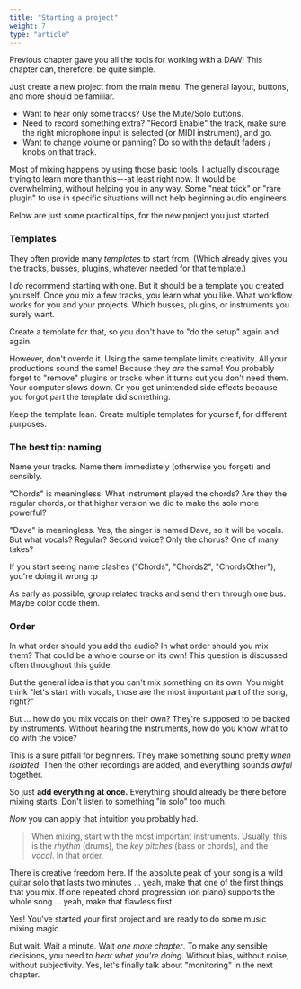 ```yaml
---
title: "Starting a project"
weight: 7
type: "article"
---
```


Previous chapter gave you all the tools for working with a DAW! This chapter can, therefore, be quite simple.

Just create a new project from the main menu. The general layout, buttons, and more should be familiar. 

* Want to hear only some tracks? Use the Mute/Solo buttons. 
* Need to record something extra? "Record Enable" the track, make sure the right microphone input is selected (or MIDI instrument), and go.
* Want to change volume or panning? Do so with the default faders / knobs on that track.

Most of mixing happens by using those basic tools. I actually discourage trying to learn more than this---at least right now. It would be overwhelming, without helping you in any way. Some "neat trick" or "rare plugin" to use in specific situations will not help beginning audio engineers.

Below are just some practical tips, for the new project you just started.

### Templates

They often provide many _templates_ to start from. (Which already gives you the tracks, busses, plugins, whatever needed for that template.)

I _do_ recommend starting with one. But it should be a template you created yourself. Once you mix a few tracks, you learn what you like. What workflow works for you and your projects. Which busses, plugins, or instruments you surely want. 

Create a template for that, so you don't have to "do the setup" again and again.

However, don't overdo it. Using the same template limits creativity. All your productions sound the same! Because they _are_ the same! You probably forget to "remove" plugins or tracks when it turns out you don't need them. Your computer slows down. Or you get unintended side effects because you forgot part the template did something.

Keep the template lean. Create multiple templates for yourself, for different purposes.

### The best tip: naming

Name your tracks. Name them immediately (otherwise you forget) and sensibly. 

"Chords" is meaningless. What instrument played the chords? Are they the regular chords, or that higher version we did to make the solo more powerful?

"Dave" is meaningless. Yes, the singer is named Dave, so it will be vocals. But what vocals? Regular? Second voice? Only the chorus? One of many takes?

If you start seeing name clashes ("Chords", "Chords2", "ChordsOther"), you're doing it wrong :p

As early as possible, group related tracks and send them through one bus. Maybe color code them.

### Order

In what order should you add the audio? In what order should you mix them? That could be a whole course on its own! This question is discussed often throughout this guide.

But the general idea is that you can't mix something on its own. You might think "let's start with vocals, those are the most important part of the song, right?"

But ... how do you mix vocals on their own? They're supposed to be backed by instruments. Without hearing the instruments, how do you know what to do with the voice? 

This is a sure pitfall for beginners. They make something sound pretty _when isolated_. Then the other recordings are added, and everything sounds _awful_ together.

So just **add everything at once.** Everything should already be there before mixing starts. Don't listen to something "in solo" too much.

_Now_ you can apply that intuition you probably had.

> When mixing, start with the most important instruments. Usually, this is the _rhythm_ (drums), the _key pitches_ (bass or chords), and the _vocal_. In that order.

There is creative freedom here. If the absolute peak of your song is a wild guitar solo that lasts two minutes ... yeah, make that one of the first things that you mix. If one repeated chord progression (on piano) supports the whole song ... yeah, make that flawless first.

Yes! You've started your first project and are ready to do some music mixing magic.

But wait. Wait a minute. Wait _one more chapter_. To make any sensible decisions, you need to _hear what you're doing_. Without bias, without noise, without subjectivity. Yes, let's finally talk about "monitoring" in the next chapter.